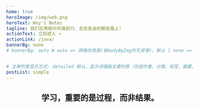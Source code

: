 ```yaml
---
home: true
heroImage: /img/web.png
heroText: Wxy's Notes
tagline: 我们在黑暗中并肩前行，走在各自的朝圣路上!
actionText: 立刻进入 →
actionLink: /java/
bannerBg: none 
# bannerBg: auto # auto => 网格纹背景(有bodyBgImg时无背景)，默认 | none => 无 | '大图地址' | background: 自定义背景样式       提示：如发现文本颜色不适应你的背景时可以到palette.styl修改$bannerTextColor变量


# 文章列表显示方式: detailed 默认，显示详细版文章列表（包括作者、分类、标签、摘要、分页等）| simple => 显示简约版文章列表（仅标题和日期）| none 不显示文章列表
postList: simple
---
```



<h2 align="center">学习，重要的是过程，而非结果。</h2>

